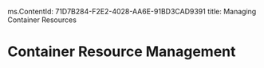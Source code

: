 ms.ContentId: 71D7B284-F2E2-4028-AA6E-91BD3CAD9391
title: Managing Container Resources

# Container Resource Management